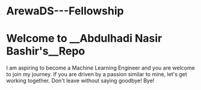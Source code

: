 # ArewaDS---Fellowship

# Welcome to __Abdulhadi Nasir Bashir's__Repo

I am aspiring to become a Machine Learning Engineer and you are welcome to join my journey. 
If you are driven by a passion similar to mine, let's get working together. 
Don't leave without saying goodbye! Bye!